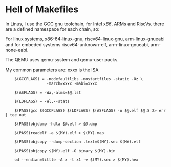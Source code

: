 # Hell of Makefiles

In Linus, I use the GCC gnu toolchain, for Intel x*86*, ARMs and RiscVs.
there are a defined namespace for each chain, so:

For linux systems, x86-64-linux-gnu, riscv64-linux-gnu, arm-linux-gnueabi 
and for embeded systems riscv64-unknown-elf, arm-linux-gnueabi, arm-none-eabi.

The QEMU uses qemu-system and qemu-user packs.

My common parameters are: xxxx is the ISA


        $(GCCFLAGS) = -nodefaultlibs -nostartfiles -static -Oz \
                      -march=xxxx -mabi=xxxx 

        $(ASFLAGS) = -Wa,-alms=$@.lst 

        $(LDFLAGS) = -Wl,--stats

        $(PASS)gcc $(GCCFLAGS) $(LDFLAGS) $(ASFLAGS) -o $@.elf $@.S 2> err | tee out

        $(PASS)objdump -hdta $@.elf > $@.dmp

        $(PASS)readelf -a $(MY).elf > $(MY).map

        $(PASS)objcopy --dump-section .text=$(MY).sec $(MY).elf
        
        $(PASS)objcopy $(MY).elf -O binary $(MY).bin

        od --endian=little -A x -t x1 -v $(MY).sec > $(MY).hex

